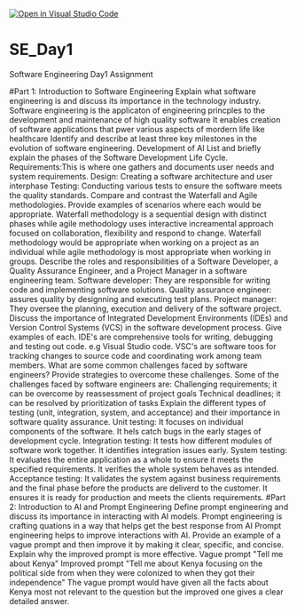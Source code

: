 [![Open in Visual Studio Code](https://classroom.github.com/assets/open-in-vscode-2e0aaae1b6195c2367325f4f02e2d04e9abb55f0b24a779b69b11b9e10269abc.svg)](https://classroom.github.com/online_ide?assignment_repo_id=15565952&assignment_repo_type=AssignmentRepo)
# SE_Day1
Software Engineering Day1 Assignment

#Part 1: Introduction to Software Engineering
Explain what software engineering is and discuss its importance in the technology industry.
Software engineering is the applicaton of engineering princples to the development and maintenance of high quality software
It enables creation of software applications that pwer various aspects of mordern life like healthcare
Identify and describe at least three key milestones in the evolution of software engineering.
Development of AI
List and briefly explain the phases of the Software Development Life Cycle.
Requirements:This is where one gathers and documents user needs and system requirements.
Design: Creating a software architecture and user interphase
Testing: Conducting various tests to ensure the software meets the quality standards.
Compare and contrast the Waterfall and Agile methodologies. Provide examples of scenarios where each would be appropriate.
Waterfall methodology is a sequential design with distinct phases while agile methodology uses interactive increamental approach focused on collaboration, flexibility and respond to change. Waterfall methodology would be appropriate when working on a project as an individual while agile methodology is most appropriate when working in groups.
Describe the roles and responsibilities of a Software Developer, a Quality Assurance Engineer, and a Project Manager in a software engineering team.
Software developer: They are responsible for writing code and implementing software solutions.
Quality assurance engineer: assures quality by designning and executing test plans.
Project manager: They oversee the planning, execution and delivery of the software project.
Discuss the importance of Integrated Development Environments (IDEs) and Version Control Systems (VCS) in the software development process. Give examples of each.
IDE's are comprehensive tools for writing, debugging and testing out code. e.g Visual Studio code.
VSC's are software toos for tracking changes to source code and coordinating work among team members.
What are some common challenges faced by software engineers? Provide strategies to overcome these challenges.
Some of the challenges faced by software engineers are:
Challenging requirements; it can be overcome by reassessment of project goals
Technical deadlines; it can be resolved by prioritization of tasks
Explain the different types of testing (unit, integration, system, and acceptance) and their importance in software quality assurance.
Unit testing: It focuses on individual components of the software. It hels catch bugs in the early stages of development cycle.
Integration testing: It tests how different modules of software work together. It identifies integration issues early.
System testing: It evaluates the entire application as a whole to ensure it meets the specified requirements. It verifies the whole system behaves as intended.
Acceptance testing: It validates the system against business requirements and the final phase before the products are deliverd to the customer. It ensures it is ready for production and meets the clients requirements.
#Part 2: Introduction to AI and Prompt Engineering
Define prompt engineering and discuss its importance in interacting with AI models.
Prompt engineering is crafting quations in a way that helps get the best response from AI
Prompt engineering helps to improve interactions with AI.
Provide an example of a vague prompt and then improve it by making it clear, specific, and concise. Explain why the improved prompt is more effective.
Vague prompt "Tell me about Kenya"
Improved prompt "Tell me about Kenya focusing on the political side from when they were colonized to when they got their independence"
The vague prompt would have given all the facts about Kenya most not relevant to the question but the improved one gives a clear detailed answer.
